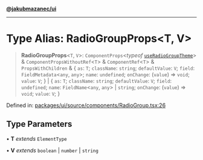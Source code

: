 [**@jakubmazanec/ui**](../README.md)

---

# Type Alias: RadioGroupProps\<T, V\>

> **RadioGroupProps**\<`T`, `V`\>: `ComponentProps`\<_typeof_
> [`useRadioGroupTheme`](../functions/useRadioGroupTheme.md)\> & `ComponentPropsWithoutRef`\<`T`\> &
> `ComponentRef`\<`T`\> & `PropsWithChildren` & \{ `as`: `T`; `className`: `string`; `defaultValue`:
> `V`; `field`: `FieldMetadata`\<`any`, `any`\>; `name`: `undefined`; `onChange`: (`value`) =>
> `void`; `value`: `V`; \} \| \{ `as`: `T`; `className`: `string`; `defaultValue`: `V`; `field`:
> `undefined`; `name`: `FieldName`\<`any`, `any`\> \| `string`; `onChange`: (`value`) => `void`;
> `value`: `V`; \}

Defined in:
[packages/ui/source/components/RadioGroup.tsx:26](https://github.com/jakubmazanec/tools/blob/4a8f82fa13ce52bb52e412e9ac98b543cce14fc2/packages/ui/source/components/RadioGroup.tsx#L26)

## Type Parameters

• **T** _extends_ `ElementType`

• **V** _extends_ `boolean` \| `number` \| `string`
